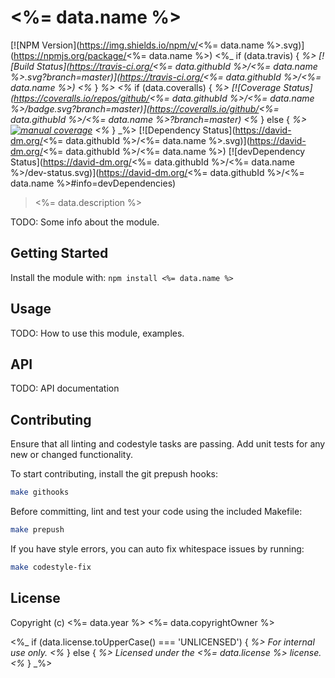 # <%= data.name %>

[![NPM Version](https://img.shields.io/npm/v/<%= data.name %>.svg)](https://npmjs.org/package/<%= data.name %>)
<%_ if (data.travis) { _%>
[![Build Status](https://travis-ci.org/<%= data.githubId %>/<%= data.name %>.svg?branch=master)](https://travis-ci.org/<%= data.githubId %>/<%= data.name %>)
<%_ } _%>
<%_ if (data.coveralls) { _%>
[![Coverage Status](https://coveralls.io/repos/github/<%= data.githubId %>/<%= data.name %>/badge.svg?branch=master)](https://coveralls.io/github/<%= data.githubId %>/<%= data.name %>?branch=master)
<%_ } else { _%>
[![manual coverage](https://img.shields.io/badge/coverage-0%25-green.svg)]()
<%_ } _%>
[![Dependency Status](https://david-dm.org/<%= data.githubId %>/<%= data.name %>.svg)](https://david-dm.org/<%= data.githubId %>/<%= data.name %>)
[![devDependency Status](https://david-dm.org/<%= data.githubId %>/<%= data.name %>/dev-status.svg)](https://david-dm.org/<%= data.githubId %>/<%= data.name %>#info=devDependencies)

> <%= data.description %>

TODO: Some info about the module.

## Getting Started

Install the module with: `npm install <%= data.name %>`

## Usage

TODO: How to use this module, examples.

## API

TODO: API documentation

## Contributing

Ensure that all linting and codestyle tasks are passing. Add unit tests for any
new or changed functionality.

To start contributing, install the git prepush hooks:

```sh
make githooks
```

Before committing, lint and test your code using the included Makefile:
```sh
make prepush
```

If you have style errors, you can auto fix whitespace issues by running:

```sh
make codestyle-fix
```

## License

Copyright (c) <%= data.year %> <%= data.copyrightOwner %>

<%_ if (data.license.toUpperCase() === 'UNLICENSED') { _%>
For internal use only.
<%_ } else { _%>
Licensed under the <%= data.license %> license.
<%_ } _%>
